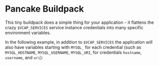 # Pancake Buildpack

This tiny buildpack does a simple thing for your application - it flattens the crazy `$VCAP_SERVICES` service instance credentials into many specific environment variables.

In the following example, in addition to `$VCAP_SERVICES` the application will also have variables starting with `MYSQL_` for each credential (such as `MYSQL_HOSTNAME`, `MYSQL_USERNAME`, `MYSQL_URI`, for credentials `hostname`, `username`, and `uri`):

